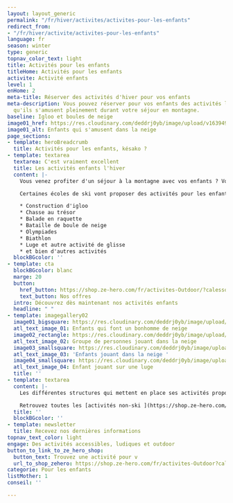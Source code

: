 ```yaml
---
layout: layout_generic
permalink: "/fr/hiver/activites/activites-pour-les-enfants"
redirect_from:
- "/fr/hiver/activite/activites-pour-les-enfants"
language: fr
season: winter
type: generic
topnav_color_text: light
title: Activités pour les enfants
titleHome: Activités pour les enfants
activite: Activité enfants
level: 1
enHome: 2
meta-title: Réserver des activités d'hiver pour vos enfants
meta-description: Vous pouvez réserver pour vos enfants des activités ludiques afin
  qu'ils s'amusent pleinement durant votre séjour en montagne.
baseline: Igloo et boules de neige
image01_href: https://res.cloudinary.com/deddrj0yb/image/upload/v1639492452/website/winter/jesse-orrico-rnguvzoG-x8-unsplash_lkfhnk.jpg
image01_alt: Enfants qui s'amusent dans la neige
page_sections:
- template: heroBreadcrumb
  title: Activités pour les enfants, késako ?
- template: textarea
  textarea: C'est vraiment excellent
  title: Les activités enfants l'hiver
  content: |-
    Vous venez profiter d'un séjour à la montagne avec vos enfants ? Vous voulez trouver d'autres activités que le ski afin qu'ils s'amusent et profite autrement de la montagne ? Si votre enfant ne souhaite pas forcément apprendre le ski ou qu'en plus du ski, il souhaite également s'amuser, il pourra s'inscrire dans ces activités ludiques. Cela permet d'avoir un panel d'activité amusante, fun, nouvelles mais aussi ludiques. Il découvrira la montagne d'une autre façon, en s'amusant avec ses copains.

    Certaines écoles de ski vont proposer des activités pour les enfants ludiques et amusantes sans ski. En effet, les enfants pourront participer à :

    * Construction d'igloo
    * Chasse au trésor
    * Balade en raquette
    * Bataille de boule de neige
    * Olympiades
    * Biathlon
    * Luge et autre activité de glisse
    * et bien d'autres activités
  blockBGcolor: ''
- template: cta
  blockBGcolor: blanc
  marge: 20
  button:
    href_button: https://shop.ze-hero.com/fr/activites-Outdoor/?calessonstype=all&catypegenderlistsummer=all&calessonsactivitytype=Activit%C3%A9+non+ski&start-date=
    text_button: Nos offres
  intro: Découvrez dès maintenant nos activités enfants
  headline: " "
- template: imagegallery02
  image01_bigsquare: https://res.cloudinary.com/deddrj0yb/image/upload/v1641808699/website/winter/ethan-hu-5WIqleHzOok-unsplash_elnk58.jpg
  atl_text_image_01: Enfants qui font un bonhomme de neige
  image02_rectangle: https://res.cloudinary.com/deddrj0yb/image/upload/v1639754132/website/winter/ethan-hu-Ouhu9FOlJnY-unsplash_cgrmw5.jpg
  atl_text_image_02: Groupe de personnes jouant dans la neige
  image03_smallsquare: https://res.cloudinary.com/deddrj0yb/image/upload/v1639492449/website/winter/greg-rosenke-lR5d86EU5OI-unsplash_a5ihjx.jpg
  atl_text_image_03: 'Enfants jouant dans la neige '
  image04_smallsquare: https://res.cloudinary.com/deddrj0yb/image/upload/v1639492446/website/winter/abbat-f4Z2czDXO0U-unsplash_uiso94.jpg
  atl_text_image_04: Enfant jouant sur une luge
  title: ''
- template: textarea
  content: |-
    Les différentes structures qui mettent en place ses activités proposent chaque jour une activité différente. Un système de garderie sera également en place. Elles auront lieu généralement l'après-midi ainsi que le soir en fonction de l'activité mise en place : marche en raquette dans les bois, construction d'igloo la nuit...

    Retrouvez toutes les [activités non-ski ](https://shop.ze-hero.com/fr/activites-Outdoor?calessonstype=all&catypegenderlistsummer=all&calessonsactivitytype=Activit%C3%A9+non+ski&start-date=)pour vos enfants.
  title: ''
  blockBGcolor: ''
- template: newsletter
  title: Recevez nos dernières informations
topnav_text_color: light
engage: Des activités accessibles, ludiques et outdoor
button_to_link_to_ze_hero_shop:
  button_text: Trouvez une activité pour v
  url_to_shop_zehero: https://shop.ze-hero.com/fr/activites-Outdoor?calessonstype=all&catypegenderlistsummer=all&calessonsactivitytype=Activit%C3%A9+non+ski&start-date=21%2F11%2F2021
categorie: Pour les enfants
listMother: 1
conseil: ''

---
```

